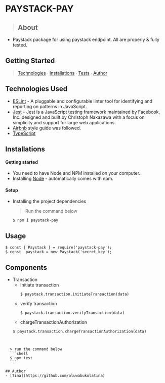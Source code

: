 # PAYSTACK-PAY

> ## About

- Paystack package for using paystack endpoint. All are properly & fully tested.

## Getting Started

> [Technologies](#technologies-used) &middot;  [Installations](#installations) &middot;  [Tests](#tests) &middot;  [Author](#author)


## Technologies Used
- [ESLint](https://eslint.org/) - A pluggable and configurable linter tool for identifying and reporting on patterns in JavaScript.
- [Jest](https://jestjs.io/) - Jest is a JavaScript testing framework maintained by Facebook, Inc. designed and built by Christoph Nakazawa with a focus on simplicity and support for large web applications.
- [Airbnb](https://www.npmjs.com/package/eslint-config-airbnb) style guide was followed.
- [TypeScript](https://www.typescriptlang.org/)


## Installations

#### Getting started

- You need to have Node and NPM installed on your computer.
- Installing [Node](node) - automatically comes with npm.

#### Setup

- Installing the project dependencies
  > Run the command below
  ```shell
  $ npm i paystack-pay
  ```

## Usage
```shell
$ const { Paystack } = require('paystack-pay');
$ const  paystack = new Paystack('secret_key');
```

## Components
- Transaction 
    - Initiate transaction 
      ```
      $ paystack.transaction.initiateTransaction(data)
      ```
    - verify transaction
      ```
      $ paystack.transaction.verifyTransaction(data)
      ```
    - chargeTransactionAuthorization
    ````
  $ paystack.transaction.chargeTransactionAuthorization(data)

````


  > run the command below
  ```shell
  $ npm test
  ```

## Author
- [Tina](https://github.com/oluwabukolatina)

